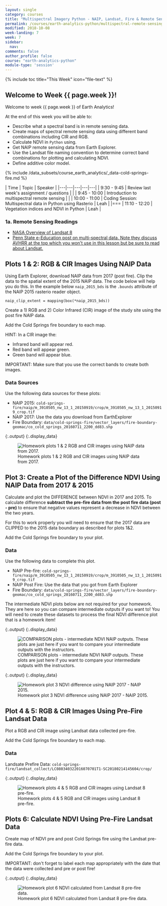 ```yaml
---
layout: single
category: courses
title: "Multispectral Imagery Python - NAIP, Landsat, Fire & Remote Sensing"
permalink: /courses/earth-analytics-python/multispectral-remote-sensing-in-python/
modified: 2018-10-08
week-landing: 7
week: 7
sidebar:
  nav:
comments: false
author_profile: false
course: "earth-analytics-python"
module-type: 'session'
---
```

{% include toc title="This Week" icon="file-text" %}

<div class="notice--info" markdown="1">

## <i class="fa fa-ship" aria-hidden="true"></i> Welcome to Week {{ page.week }}!

Welcome to week {{ page.week }} of Earth Analytics!

At the end of this week you will be able to:

* Describe what a spectral band is in remote sensing data.
* Create maps of spectral remote sensing data using different band combinations including CIR and RGB.
* Calculate NDVI in `Python` using.
* Get NAIP remote sensing data from Earth Explorer.
* Use the Landsat file naming convention to determine correct band combinations for plotting and calculating NDVI.
* Define additive color model.

{% include /data_subsets/course_earth_analytics/_data-cold-springs-fire.md %}


</div>


|  Time | Topic   | Speaker   |
|---|---|---|---|---|
| 9:30 - 9:45  | Review last week's assignment / questions |   |
| 9:45 - 10:00  | Introduction to multispectral remote sensing  |  |
| 10:00 - 11:00  | Coding Session: Multispectral data in Python using Rasterio |  Leah  |
|===
| 11:10 - 12:20  | Vegetation indices and NDVI in Python |  Leah  |

### 1a. Remote Sensing Readings

* <a href="https://landsat.gsfc.nasa.gov/landsat-data-continuity-mission/" target="_blank">NASA Overview of Landsat 8</a>
* <a href="https://www.e-education.psu.edu/natureofgeoinfo/c8_p12.html" target="_blank">Penn State e-Education post on multi-spectral data. Note they discuss AVHRR at the top which you won't use in this lesson but be sure to read about Landsat.</a>



## Plots 1 & 2: RGB & CIR Images Using NAIP Data
Using Earth Explorer, download NAIP data from 2017 (post fire).
Clip the data to the spatial extent of the 2015 NAIP data. The code below will help you do this. 
In the example below `naip_2015_bds` is the `.bounds` attribute of the NAIP 2015 rasterio reader object. 

`naip_clip_extent = mapping(box(*naip_2015_bds))`

Create a 1) RGB and 2) Color Infrared (CIR) image of the study site using the post fire NAIP data.

Add the Cold Springs fire boundary to each map. 

HINT: In a CIR image the:

* Infrared band will appear red.
* Red band will appear green.
* Green band will appear blue.

IMPORTANT: Make sure that you use the correct bands to create both images.

### Data Sources

Use the following data sources for these plots: 
* NAIP 2015: `cold-springs-fire/naip/m_3910505_nw_13_1_20150919/crop/m_3910505_nw_13_1_20150919_crop.tif`
* NAIP 2017: Use the data you download from EarthExplorer
* Fire Boundary: `data/cold-springs-fire/vector_layers/fire-boundary-geomac/co_cold_springs_20160711_2200_dd83.shp`


{:.output}
{:.display_data}

<figure>

<img src = "{{ site.url }}//images/courses/earth-analytics-python/07-multispectral-remote-sensing-in-python/2017-01-01-wk-07-multispectral-remote-sensing-landsat_3_0.png" alt = "Homework plots 1 & 2 RGB and CIR images using NAIP data from 2017.">
<figcaption>Homework plots 1 & 2 RGB and CIR images using NAIP data from 2017.</figcaption>

</figure>




## Plot 3: Create a Plot of the Difference NDVI Using NAIP Data from 2017 & 2015

Calculate and plot the DIFFERENCE between NDVI in 2017 and 2015. To calculate difference **subtract the pre-fire data from the post fire data (post - pre)** to ensure that negative values represent a decrease in NDVI between the two years. 

For this to work properly you will need to ensure that the 2017 data are CLIPPED to the 2015 data boundary as described for plots 1&2. 

Add the Cold Springs fire boundary to your plot. 

### Data 
Use the following data to complete this plot.

* NAIP Pre-fire:  `cold-springs-fire/naip/m_3910505_nw_13_1_20150919/crop/m_3910505_nw_13_1_20150919_crop.tif`
* NAIP Post Fire: Use the data that you got from Earth Explorer
* Fire Boundary: `data/cold-springs-fire/vector_layers/fire-boundary-geomac/co_cold_springs_20160711_2200_dd83.shp`

The intermediate NDVI plots below are not required for your homework. They are here so you can compare intermediate outputs if you want to! You will need to create these datasets to process the final NDVI difference plot that is a homework item!


{:.output}
{:.display_data}

<figure>

<img src = "{{ site.url }}//images/courses/earth-analytics-python/07-multispectral-remote-sensing-in-python/2017-01-01-wk-07-multispectral-remote-sensing-landsat_6_0.png" alt = "COMPARISON plots - intermediate NDVI NAIP outputs. These plots are just here if you want to compare your intermediate outputs with the instructors.">
<figcaption>COMPARISON plots - intermediate NDVI NAIP outputs. These plots are just here if you want to compare your intermediate outputs with the instructors.</figcaption>

</figure>





{:.output}
{:.display_data}

<figure>

<img src = "{{ site.url }}//images/courses/earth-analytics-python/07-multispectral-remote-sensing-in-python/2017-01-01-wk-07-multispectral-remote-sensing-landsat_7_0.png" alt = "Homework plot 3 NDVI difference using NAIP 2017 - NAIP 2015.">
<figcaption>Homework plot 3 NDVI difference using NAIP 2017 - NAIP 2015.</figcaption>

</figure>




## Plot 4 & 5: RGB & CIR Images Using Pre-Fire Landsat Data

Plot a RGB and CIR image using Landsat data collected pre-fire.

Add the Cold Springs fire boundary to each map. 
    
### Data

Landsate Prefire Data: `cold-springs-fire/landsat_collect/LC080340322016070701T1-SC20180214145604/crop/`


{:.output}
{:.display_data}

<figure>

<img src = "{{ site.url }}//images/courses/earth-analytics-python/07-multispectral-remote-sensing-in-python/2017-01-01-wk-07-multispectral-remote-sensing-landsat_9_0.png" alt = "Homework plots 4 & 5 RGB and CIR images using Landsat 8 pre-fire.">
<figcaption>Homework plots 4 & 5 RGB and CIR images using Landsat 8 pre-fire.</figcaption>

</figure>




## Plots 6: Calculate NDVI Using Pre-Fire Landsat Data

Create map of NDVI pre and post Cold Springs fire using the Landsat pre-fire data.

Add the Cold Springs fire boundary to your plot. 

IMPORTANT: don't forget to label each map appropriately with the date that the
data were collected and pre or post fire!


{:.output}
{:.display_data}

<figure>

<img src = "{{ site.url }}//images/courses/earth-analytics-python/07-multispectral-remote-sensing-in-python/2017-01-01-wk-07-multispectral-remote-sensing-landsat_11_0.png" alt = "Homework plot  6 NDVI calculated from Landsat 8 pre-fire data.">
<figcaption>Homework plot  6 NDVI calculated from Landsat 8 pre-fire data.</figcaption>

</figure>



